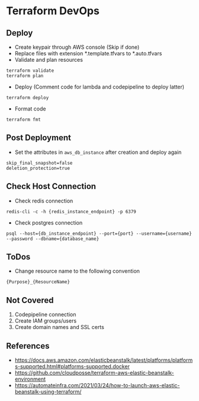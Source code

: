 # Terraform DevOps

## Deploy
- Create keypair through AWS console (Skip if done)
- Replace files with extension *.template.tfvars to *.auto.tfvars
- Validate and plan resources
```
terraform validate 
terraform plan
```
- Deploy (Comment code for lambda and codepipeline to deploy latter)
```
terraform deploy
```
- Format code
```
terraform fmt
```

## Post Deployment
- Set the attributes in `aws_db_instance` after creation and deploy again
```
skip_final_snapshot=false
deletion_protection=true
```

## Check Host Connection
- Check redis connection
```
redis-cli -c -h {redis_instance_endpoint} -p 6379
```
- Check postgres connection
```
psql --host={db_instance_endpoint} --port={port} --username={username} --password --dbname={database_name}
```

## ToDos
- Change resource name to the following convention
```
{Purpose}_{ResourceName}
```

## Not Covered
1. Codepipeline connection
2. Create IAM groups/users
3. Create domain names and SSL certs

## References
- https://docs.aws.amazon.com/elasticbeanstalk/latest/platforms/platforms-supported.html#platforms-supported.docker
- https://github.com/cloudposse/terraform-aws-elastic-beanstalk-environment
- https://automateinfra.com/2021/03/24/how-to-launch-aws-elastic-beanstalk-using-terraform/